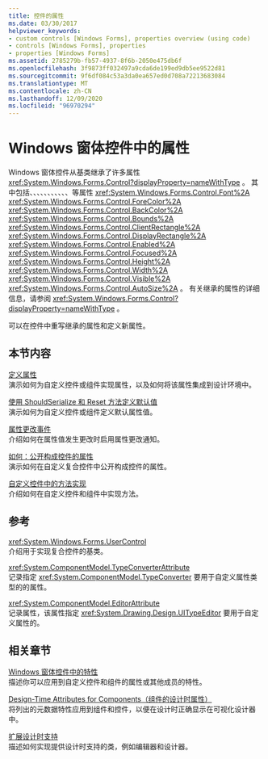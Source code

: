 ```yaml
---
title: 控件的属性
ms.date: 03/30/2017
helpviewer_keywords:
- custom controls [Windows Forms], properties overview (using code)
- controls [Windows Forms], properties
- properties [Windows Forms]
ms.assetid: 2785279b-fb57-4937-8f6b-2050e475db6f
ms.openlocfilehash: 3f9873ff032497a9cda6de199ed9db5ee9522d81
ms.sourcegitcommit: 9f6df084c53a3da0ea657ed0d708a72213683084
ms.translationtype: MT
ms.contentlocale: zh-CN
ms.lasthandoff: 12/09/2020
ms.locfileid: "96970294"
---
```

# <a name="properties-in-windows-forms-controls"></a>Windows 窗体控件中的属性

Windows 窗体控件从基类继承了许多属性 <xref:System.Windows.Forms.Control?displayProperty=nameWithType> 。 其中包括、、、、、、、、、、、等属性 <xref:System.Windows.Forms.Control.Font%2A> <xref:System.Windows.Forms.Control.ForeColor%2A> <xref:System.Windows.Forms.Control.BackColor%2A> <xref:System.Windows.Forms.Control.Bounds%2A> <xref:System.Windows.Forms.Control.ClientRectangle%2A> <xref:System.Windows.Forms.Control.DisplayRectangle%2A> <xref:System.Windows.Forms.Control.Enabled%2A> <xref:System.Windows.Forms.Control.Focused%2A> <xref:System.Windows.Forms.Control.Height%2A> <xref:System.Windows.Forms.Control.Width%2A> <xref:System.Windows.Forms.Control.Visible%2A> <xref:System.Windows.Forms.Control.AutoSize%2A> 。 有关继承的属性的详细信息，请参阅 <xref:System.Windows.Forms.Control?displayProperty=nameWithType> 。  
  
 可以在控件中重写继承的属性和定义新属性。  
  
## <a name="in-this-section"></a>本节内容  

 [定义属性](defining-a-property-in-windows-forms-controls.md)  
 演示如何为自定义控件或组件实现属性，以及如何将该属性集成到设计环境中。  
  
 [使用 ShouldSerialize 和 Reset 方法定义默认值](defining-default-values-with-the-shouldserialize-and-reset-methods.md)  
 演示如何为自定义控件或组件定义默认属性值。  
  
 [属性更改事件](property-changed-events.md)  
 介绍如何在属性值发生更改时启用属性更改通知。  
  
 [如何：公开构成控件的属性](how-to-expose-properties-of-constituent-controls.md)  
 演示如何在自定义复合控件中公开构成控件的属性。  
  
 [自定义控件中的方法实现](method-implementation-in-custom-controls.md)  
 介绍如何在自定义控件和组件中实现方法。  
  
## <a name="reference"></a>参考  

 <xref:System.Windows.Forms.UserControl>  
 介绍用于实现复合控件的基类。  
  
 <xref:System.ComponentModel.TypeConverterAttribute>  
 记录指定 <xref:System.ComponentModel.TypeConverter> 要用于自定义属性类型的的属性。  
  
 <xref:System.ComponentModel.EditorAttribute>  
 记录属性，该属性指定 <xref:System.Drawing.Design.UITypeEditor> 要用于自定义属性的。  
  
## <a name="related-sections"></a>相关章节  

 [Windows 窗体控件中的特性](attributes-in-windows-forms-controls.md)  
 描述你可以应用到自定义控件和组件的属性或其他成员的特性。  
  
 [Design-Time Attributes for Components（组件的设计时属性）](/previous-versions/visualstudio/visual-studio-2013/tk67c2t8(v=vs.120))  
 将列出的元数据特性应用到组件和控件，以便在设计时正确显示在可视化设计器中。  
  
 [扩展设计时支持](/previous-versions/visualstudio/visual-studio-2013/37899azc(v=vs.120))  
 描述如何实现提供设计时支持的类，例如编辑器和设计器。
